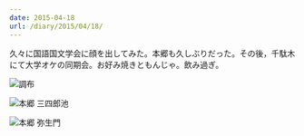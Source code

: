 ```yaml
---
date: 2015-04-18
url: /diary/2015/04/18/
---
```


久々に国語国文学会に顔を出してみた。本郷も久しぶりだった。その後，千駄木にて大学オケの同期会。お好み焼きともんじゃ。飲み過ぎ。

![調布](https://instagram.com/p/1mby5OSLhB/media?size=l "調布")

![本郷 三四郎池](https://instagram.com/p/1m_ectSLus/media?size=l "本郷 三四郎池")

![本郷 弥生門](https://instagram.com/p/1nBS0VyLgj/media?size=l "本郷 弥生門")